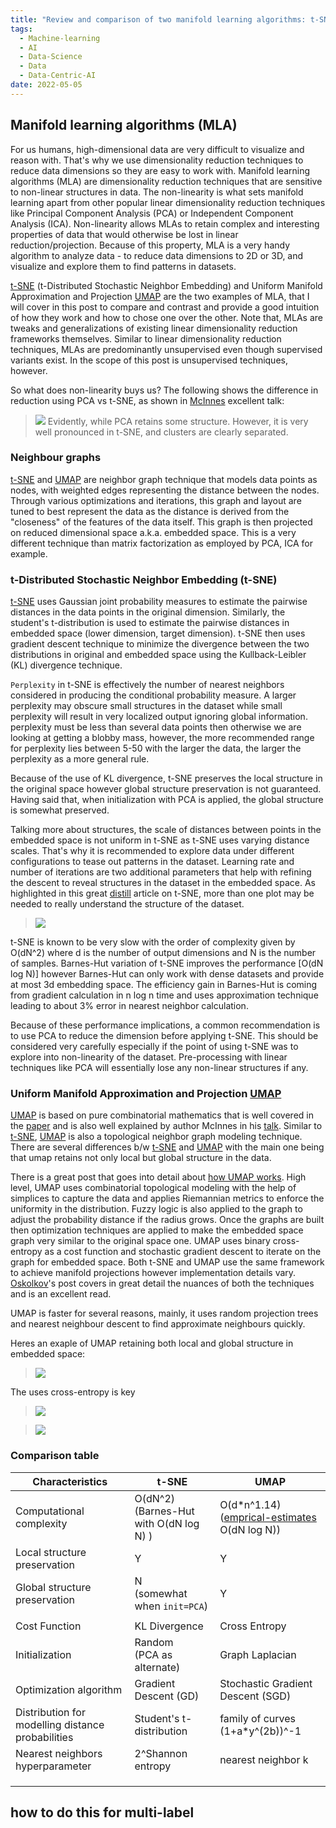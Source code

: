 ```yaml
---
title: "Review and comparison of two manifold learning algorithms: t-SNE and UMAP"
tags:
  - Machine-learning
  - AI
  - Data-Science
  - Data
  - Data-Centric-AI
date: 2022-05-05
---
```



## Manifold learning algorithms (MLA)

For us humans, high-dimensional data are very difficult to visualize and reason with. That's why we use dimensionality reduction techniques to reduce data dimensions so they are easy to work with. Manifold learning algorithms (MLA) are dimensionality reduction techniques that are sensitive to non-linear structures in data. The non-linearity is what sets manifold learning apart from other popular linear dimensionality reduction techniques like Principal Component Analysis (PCA) or Independent Component Analysis (ICA). Non-linearity allows MLAs to retain complex and interesting properties of data that would otherwise be lost in linear reduction/projection. Because of this property, MLA is a very handy algorithm to analyze data - to reduce data dimensions to 2D or 3D, and visualize and explore them to find patterns in datasets.

[t-SNE] (t-Distributed Stochastic Neighbor Embedding) and Uniform Manifold Approximation and Projection [UMAP] are the two examples of MLA, that I will cover in this post to compare and contrast and provide a good intuition of how they work and how to chose one over the other.
Note that, MLAs are tweaks and generalizations of existing linear dimensionality reduction frameworks themselves. Similar to linear dimensionality reduction techniques, MLAs are predominantly unsupervised even though supervised variants exist. In the scope of this post is unsupervised techniques, however.


So what does non-linearity buys us? The following shows the difference in reduction using PCA vs t-SNE, as shown in [McInnes] excellent talk:
>![](/images/feature-analysis/PCA_vs_t-SNE_on_MNIST.jpg)
Evidently, while PCA retains some structure. However, it is very well pronounced in t-SNE, and clusters are clearly separated. 


### Neighbour graphs 
[t-SNE] and [UMAP] are neighbor graph technique that models data points as nodes, with weighted edges representing the distance between the nodes. Through various optimizations and iterations, this graph and layout are tuned to best represent the data as the distance is derived from the "closeness" of the features of the data itself. This graph is then projected on reduced dimensional space a.k.a. embedded space. This is a very different technique than matrix factorization as employed by PCA, ICA for example.


### t-Distributed Stochastic Neighbor Embedding (t-SNE)

[t-SNE] uses Gaussian joint probability measures to estimate the pairwise distances in the data points in the original dimension. Similarly, the student's t-distribution is used to estimate the pairwise distances in embedded space (lower dimension, target dimension). t-SNE then uses gradient descent technique to minimize the divergence between the two distributions in original and embedded space using the Kullback-Leibler (KL) divergence technique.

`Perplexity` in t-SNE is effectively the number of nearest neighbors considered in producing the conditional probability measure. A larger perplexity may obscure small structures in the dataset while small perplexity will result in very localized output ignoring global information. perplexity must be less than several data points then otherwise we are looking at getting a blobby mass, however, the more recommended range for perplexity lies between 5-50 with the larger the data, the larger the perplexity as a more general rule.

Because of the use of KL divergence, t-SNE preserves the local structure in the original space however global structure preservation is not guaranteed. Having said that, when initialization with PCA is applied, the global structure is somewhat preserved. 


Talking more about structures, the scale of distances between points in the embedded space is not uniform in t-SNE as t-SNE uses varying distance scales. That's why it is recommended to explore data under different configurations to tease out patterns in the dataset.
Learning rate and number of iterations are two additional parameters that help with refining the descent to reveal structures in the dataset in the embedded space. As highlighted in this great [distill][distill-tsne] article on t-SNE, more than one plot may be needed to really understand the structure of the dataset.
>![](/images/feature-analysis/tsne-topo.jpg)


t-SNE is known to be very slow with the order of complexity given by O(dN^2) where d is the number of output dimensions and  N is the number of samples. Barnes-Hut variation of t-SNE improves the performance [O(dN log N)] however Barnes-Hut can only work with dense datasets and provide at most 3d embedding space. The efficiency gain in Barnes-Hut is coming from gradient calculation in n log n time and uses approximation technique leading to about 3% error in nearest neighbor calculation.

Because of these performance implications, a common recommendation is to use PCA to reduce the dimension before applying t-SNE. This should be considered very carefully especially if the point of using t-SNE was to explore into non-linearity of the dataset. Pre-processing with linear techniques like PCA will essentially lose any non-linear structures if any.



### Uniform Manifold Approximation and Projection [UMAP]

[UMAP] is based on pure combinatorial mathematics that is well covered in the [paper][UMAP] and is also well explained by author McInnes in his [talk][McInnes]. Similar to [t-SNE], [UMAP] is also a topological neighbor graph modeling technique. There are several differences b/w [t-SNE] and [UMAP] with the main one being that umap retains not only local but global structure in the data.

There is a great post that goes into detail about [how UMAP works][umap-understanding]. High level, UMAP uses combinatorial topological modeling with the help of simplices to capture the data and applies Riemannian metrics to enforce the uniformity in the distribution. Fuzzy logic is also applied to the graph to adjust the probability distance if the radius grows. Once the graphs are built then optimization techniques are applied to make the embedded space graph very similar to the original space one. UMAP uses binary cross-entropy as a cost function and stochastic gradient descent to iterate on the graph for embedded space. Both t-SNE and UMAP use the same framework to achieve manifold projections however implementation details vary. [Oskolkov]'s post covers in great detail the nuances of both the techniques and is an excellent read.

UMAP is faster for several reasons, mainly, it uses random projection trees and nearest neighbour descent to find approximate neighbours quickly.
<!-- As shown in figure below, similar to t-SNE, UMAP also varies the distance density in the embedded space
>![](/images/feature-analysis/umap-math.jpg) -->

Heres an exaple of UMAP retaining both local and global structure in embedded space:
>![](/images/feature-analysis/umap-topo.jpg)


The uses cross-entropy is key 
>![](/images/feature-analysis/tsne-vs-umap.jpg)


>![](/images/feature-analysis/ce-umap.jpg)


### Comparison table 

| Characteristics | t-SNE | UMAP |
|-----------------|-------|------|
|     Computational complexity            |   O(dN^2) <br />(Barnes-Hut with O(dN log N) )   | O(d*n^1.14) <br />([emprical-estimates] O(dN log N))     |
|   Local structure preservation              |    Y   |  Y    |
|   Global structure preservation              |    N <br />(somewhat when `init=PCA`)   |  Y    |
|                 |       |      |
|   Cost Function               |   KL Divergence    |   Cross Entropy   |
|   Initialization              |   Random <br /> (PCA as alternate)    |  Graph Laplacian    |
|   Optimization algorithm              |   Gradient Descent (GD)     |   Stochastic Gradient Descent (SGD)    |
|   Distribution for modelling distance probabilities              |   Student's t-distribution    | family of curves (1+a*y^(2b))^-1     |
|   Nearest neighbors  hyperparameter        |    2^Shannon entropy   |   nearest neighbor k   |
|                 |       |      |
|                 |       |      |
|                 |       |      |






## how to do this for multi-label 







[t-SNE]: https://lvdmaaten.github.io/publications/papers/JMLR_2008.pdf
[UMAP]: https://arxiv.org/abs/1802.03426
[tsne-illustrated]: https://www.oreilly.com/content/an-illustrated-introduction-to-the-t-sne-algorithm/
[distill-tsne]: https://distill.pub/2016/misread-tsne/
[tsne-paper]: https://lvdmaaten.github.io/publications/papers/JMLR_2008.pdf
[tsne-author]: https://lvdmaaten.github.io/tsne/
[karapathy]: https://cs.stanford.edu/people/karpathy/cnnembed/
[datascienceplus]: https://datascienceplus.com/multi-dimensional-reduction-and-visualisation-with-t-sne/
[tricks-to-tsne]: https://towardsdatascience.com/why-you-are-using-t-sne-wrong-502412aab0c0
[McInnes]: https://www.youtube.com/watch?v=nq6iPZVUxZU
[tsne-utube]: https://www.youtube.com/watch?v=RJVL80Gg3lA&list=UUtXKDgv1AVoG88PLl8nGXmw
[emprical-estimates]: https://github.com/lmcinnes/umap/issues/8
[umap-understanding]: https://pair-code.github.io/understanding-umap/index.html
[Oskolkov]: https://towardsdatascience.com/how-exactly-umap-works-13e3040e1668
